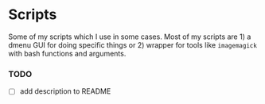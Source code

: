 # Scripts

Some of my scripts which I use in some cases.
Most of my scripts are 1) a dmenu GUI for doing specific things
or 2) wrapper for tools like `imagemagick` with bash functions and arguments.

### TODO

+ [ ] add description to README
